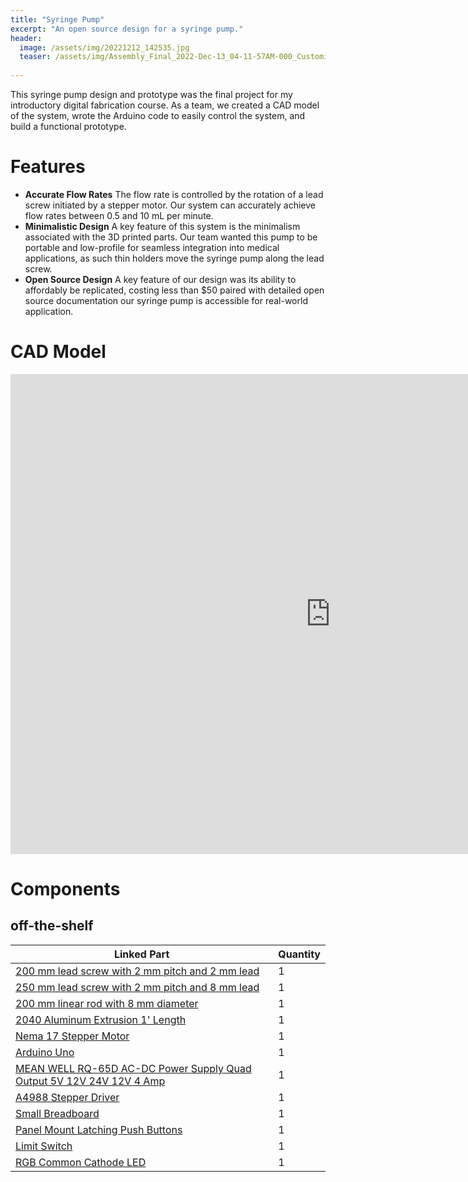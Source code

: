 ```yaml
---
title: "Syringe Pump"
excerpt: "An open source design for a syringe pump."
header:
  image: /assets/img/20221212_142535.jpg
  teaser: /assets/img/Assembly_Final_2022-Dec-13_04-11-57AM-000_CustomizedView10062345548.png
   
---
```


This syringe pump design and prototype was the final project for my introductory digital fabrication course. As a team, we created a CAD model of the system, wrote the Arduino code to easily control the system, and build a functional prototype. 

# Features

* **Accurate Flow Rates** The flow rate is controlled by the rotation of a lead screw initiated by a stepper motor. Our system can accurately achieve flow rates between 0.5 and 10 mL per minute.
* **Minimalistic Design** A key feature of this system is the minimalism associated with the 3D printed parts. Our team wanted this pump to be portable and low-profile for seamless integration into medical applications, as such thin holders move the syringe pump along the lead screw. 
* **Open Source Design**  A key feature of our design was its ability to affordably be replicated, costing less than $50 paired with detailed open source documentation our syringe pump is accessible for real-world application.


# CAD Model
<iframe src="https://vanderbilt643.autodesk360.com/shares/public/SH35dfcQT936092f0e43044e1d5931769ce5?mode=embed" width="1024" height="768" allowfullscreen="true" webkitallowfullscreen="true" mozallowfullscreen="true"  frameborder="0"></iframe>

# Components
## off-the-shelf

| Linked Part | Quantity |
|---|---|
|  [200 mm lead screw with 2 mm pitch and 2 mm lead](https://www.amazon.com/dp/B07R1H5ZMV/ref=cm_sw_em_r_mt_dp_0YZ13D4HQBGW2Z86PBV1?_encoding=UTF8&psc=1)  | 1 |
|  [250 mm lead screw with 2 mm pitch and 8 mm lead](https://openbuildspartstore.com/1-4-x-8mm-flexible-coupling/) |  1  |
|  [200 mm linear rod with 8 mm diameter](https://www.amazon.com/dp/B07MPGWJMS/ref=cm_sw_em_r_mt_dp_X5AQS0ES7JH8JG83AAZ3)| 1 |
| [2040 Aluminum Extrusion 1' Length](https://www.mcmaster.com/5537T111-5537T705/)| 1 |
| [Nema 17 Stepper Motor](https://amzn.to/3uhifWk) | 1 |
|[Arduino Uno](https://www.amazon.com/dp/B007R9TUJE/ref=cm_sw_em_r_mt_dp_TY8JGK0CJD1JEJM4BNNJ)| 1 |
|[MEAN WELL RQ-65D AC-DC Power Supply Quad Output 5V 12V 24V 12V 4 Amp](https://www.amazon.com/dp/B005T9HGLI/ref=cm_sw_em_r_mt_dp_A8CZ056TM52EJGZTGZGR?)| 1 |
|[A4988 Stepper Driver](https://www.amazon.com/dp/B01FFGAKK8/ref=cm_sw_em_r_mt_dp_V0YKTYKDWMR8WHTKA53T?)| 1 |
|[Small Breadboard](https://www.amazon.com/dp/B082VYXDF1/ref=cm_sw_em_r_mt_dp_N6Q28CAGPAYCKCSJKDDC?)| 1 |
|[Panel Mount Latching Push Buttons](https://amzn.to/3VxQ29h)|1|
|[Limit Switch](https://amzn.to/3Veb1Ox)|1|
|[RGB Common Cathode LED](https://www.amazon.com/dp/B0194Y6MW2/ref=cm_sw_em_r_mt_dp_FW3CFQT7ZGFQ2R04N6G3?)|1|

